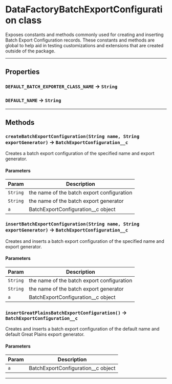 # DataFactoryBatchExportConfiguration class

Exposes constants and methods commonly used for creating and inserting Batch Export Configuration records. These constants and methods are global to help aid in testing customizations and extensions that are created outside of the package.

---
## Properties

### `DEFAULT_BATCH_EXPORTER_CLASS_NAME` → `String`

### `DEFAULT_NAME` → `String`

---
## Methods
### `createBatchExportConfiguration(String name, String exportGenerator)` → `BatchExportConfiguration__c`

Creates a batch export configuration of the specified name and export generator.

#### Parameters
|Param|Description|
|-----|-----------|
|`String` |  the name of the batch export configuration |
|`String` |  the name of the batch export generator |
|`a` |  BatchExportConfiguration__c object |

### `insertBatchExportConfiguration(String name, String exportGenerator)` → `BatchExportConfiguration__c`

Creates and inserts a batch export configuration of the specified name and export generator.

#### Parameters
|Param|Description|
|-----|-----------|
|`String` |  the name of the batch export configuration |
|`String` |  the name of the batch export generator |
|`a` |  BatchExportConfiguration__c object |

### `insertGreatPlainsBatchExportConfiguration()` → `BatchExportConfiguration__c`

Creates and inserts a batch export configuration of the default name and default Great Plains export generator.

#### Parameters
|Param|Description|
|-----|-----------|
|`a` |  BatchExportConfiguration__c object |

---
